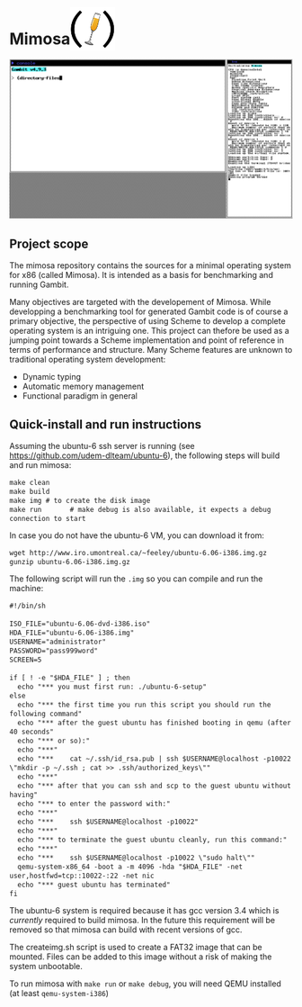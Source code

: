 <h1 style="float:left">Mimosa</h1>
<img src="res/logo.png" width="80" >

<div style="clear:both"></div>

<img src="res/mimosa_screenshot.png" width="600">

## Project scope

The mimosa repository contains the sources for a minimal operating
system for x86 (called Mimosa).  It is intended as a basis for benchmarking and
running Gambit. 

Many objectives are targeted with the developement of Mimosa. While developping a benchmarking tool for 
generated Gambit code is of course a primary objective, the perspective of using Scheme to develop a complete
operating system is an intriguing one. This project can thefore be used as a jumping point towards a Scheme 
implementation and point of reference in terms of performance and structure. Many Scheme features are unknown
to traditional operating system development:

- Dynamic typing
- Automatic memory management
- Functional paradigm in general


## Quick-install and run instructions

Assuming the ubuntu-6 ssh server is running (see
https://github.com/udem-dlteam/ubuntu-6), the following steps will
build and run mimosa:
    
    make clean
    make build
    make img # to create the disk image
    make run       # make debug is also available, it expects a debug connection to start

In case you do not have the ubuntu-6 VM, you can download it from:

```
wget http://www.iro.umontreal.ca/~feeley/ubuntu-6.06-i386.img.gz
gunzip ubuntu-6.06-i386.img.gz
```

The following script will run the `.img` so you can compile and run the machine:
```
#!/bin/sh

ISO_FILE="ubuntu-6.06-dvd-i386.iso"
HDA_FILE="ubuntu-6.06-i386.img"
USERNAME="administrator"
PASSWORD="pass999word"
SCREEN=5

if [ ! -e "$HDA_FILE" ] ; then
  echo "*** you must first run: ./ubuntu-6-setup"
else
  echo "*** the first time you run this script you should run the following command"
  echo "*** after the guest ubuntu has finished booting in qemu (after 40 seconds"
  echo "*** or so):"
  echo "***"
  echo "***    cat ~/.ssh/id_rsa.pub | ssh $USERNAME@localhost -p10022 \"mkdir -p ~/.ssh ; cat >> .ssh/authorized_keys\""
  echo "***"
  echo "*** after that you can ssh and scp to the guest ubuntu without having"
  echo "*** to enter the password with:"
  echo "***"
  echo "***    ssh $USERNAME@localhost -p10022"
  echo "***"
  echo "*** to terminate the guest ubuntu cleanly, run this command:"
  echo "***"
  echo "***    ssh $USERNAME@localhost -p10022 \"sudo halt\""
  qemu-system-x86_64 -boot a -m 4096 -hda "$HDA_FILE" -net user,hostfwd=tcp::10022-:22 -net nic
  echo "*** guest ubuntu has terminated"
fi
```

The ubuntu-6 system is required because it has gcc version 3.4 which
is *currently* required to build mimosa.  In the future this requirement
will be removed so that mimosa can build with recent versions of gcc.

The createimg.sh script is used to create a FAT32 image that can be mounted. Files can be added
to this image without a risk of making the system unbootable. 

To run mimosa with `make run` or `make debug`, you will need QEMU installed (at least `qemu-system-i386`)
